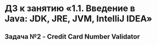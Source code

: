 # ДЗ к занятию «1.1. Введение в Java: JDK, JRE, JVM, IntelliJ IDEA»
## Задача №2 - Credit Card Number Validator
